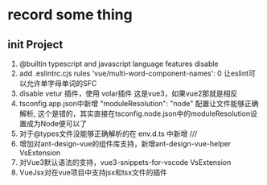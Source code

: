 # record some thing

## init Project

1. @builtin typescript and javascript language features disable
2. add .eslintrc.cjs rules 'vue/multi-word-component-names': 0  让eslint可以允许单字母单词的SFC
3. disable vetur 插件，使用 volar插件 这是vue3，如果vue2那就是相反
4. tsconfig.app.json中新增 "moduleResolution": "node" 配置让文件能够正确解析, 这个是错的，其实直接在tsconfig.node.json中的moduleResolution设置成为Node便可以了
5. 对于@types文件没能够正确解析的在 env.d.ts 中新增  /// <reference types="lodash-es" />
6. 增加对ant-design-vue的组件库支持，新增ant-design-vue-helper VsExtension
7. 对Vue3默认语法的支持，vue3-snippets-for-vscode VsExtension
8. VueJsx对在vue项目中支持jsx和tsx文件的插件  
